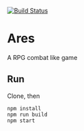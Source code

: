 [![Build Status](https://travis-ci.org/Shiroy/Ares.svg?branch=master)](https://travis-ci.org/Shiroy/Ares)

# Ares
A RPG combat like game

## Run

Clone, then

```
npm install
npm run build
npm start
```

